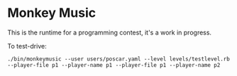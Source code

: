 Monkey Music
============

This is the runtime for a programming contest, it's a work in progress.

To test-drive:

    ./bin/monkeymusic --user users/poscar.yaml --level levels/testlevel.rb --player-file p1 --player-name p1 --player-file p1 --player-name p2
